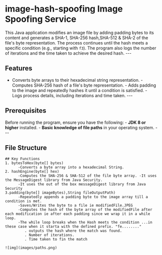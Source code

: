                   
# image-hash-spoofing Image Spoofing Service
This Java application modifies an image file by adding padding bytes to its content and generates a SHA-1, SHA-256 hash,SHA-512 & SHA-2 of the file's byte representation. The process continues until the hash meets a 
specific condition (e.g., starting with `f3`). The program also logs the number of iterations and the time taken to achieve the desired hash. ---
## Features
- Converts byte arrays to their hexadecimal string representation. - Computes SHA-256 hash of a file's byte representation. - Adds padding to the image and repeatedly hashes it until a condition is satisfied. - Logs 
process details, including iterations and time taken. ---
## Prerequisites
Before running the program, ensure you have the following: - **JDK 8 or higher** installed. - **Basic knowledge of file paths** in your operating system. ---
## File Structure
```plaintext ├── ImageSpoofingInterface.java // Interface for the spoofing service ├── ImageSpoofingService.java // Implements the spoofing logic ├── Main.java // Entry point of the program ---
## Key Functions
1. bytesToHex(byte[] bytes) 
      -Converts a byte array into a hexadecimal String.
2. hashEngine(byte[] hex) 
      -Computes the SHA-256 & SHA-512 of the file byte array. -It uses the MessageDigest library from Java Security.
      -It uses the out of the box messageDigest library from Java Security  
3.padding(byte[] imageBytes),String fileOutputPath)
      -Repeatedly appends a padding byte to the image array till a condition is met.
      -Saves/Writes the byte to a file ie modifiedFile.JPEG
      -Computes the hash of the byte array of the modifiedFile after each modification ie after each padding since we wrap it in a while loop.
      -The while loop breaks when the Hash meets the condition ...in these case when it starta with the defined prefix. "fe........"
         . outputs the hash where the match was found.
         . Number of iterations.
         . Time taken to fin the match
      
![img](images/paths.png)
